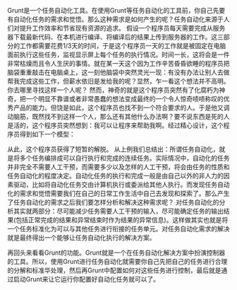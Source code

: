  Grunt是一个任务自动化工具。在使用Grunt等任务自动化的工具前，你自己先要有自动化任务的需求和觉悟。那么这种需求是如何产生的呢？任务自动化来源于人们对提升工作效率和节省现有资源的追求。 
假设一个程序员每天需要完成从服务器下载最新代码、在本机进行编译、将编译后的结果上传到服务器的工作。这三部分的工作都需要花费1/3天的时间，于是这个程序员一天的工作就是被固定在电脑面前执行这些任务，监视显示屏上每个任务的执行情况。时间一长，这将会是一件非常枯燥而且令人生厌的事情。就在某一天这个因为工作辛苦昏昏欲睡的程序员把脑袋重重敲击在电脑桌上，这一刻他脑袋中突然灵光一现：有没有办法让别人去做帮我完成这些工作，但薪水依旧是发给我的呢？显然，乍一看这个想法并不高明。你去哪里寻找这样一个人呢？
然而，神奇的就是这个程序员突然有了化腐朽为神奇，把一个明显不靠谱或者非常愚蠢的想法变成最终的一个令人惊奇啧啧称叹的优秀产品的能力。但饶是如此，这个程序员也找不到一个符合要求的人。于是他又调动脑筋，既然找不到这样一个人，那么还有其他什么办法啊？要不说东西是死的人是活的，这个程序员突然想到：我可以让程序来帮助我啊。经过精心设计，这个程序员得到如下一个模型：
 
从此，这个程序员获得了短暂的解脱。
 从上例我们总结出：所谓任务自动化，就是将多个任务编排成可以自行执行和完成的连续任务。实际情况中，自动化的任务并非完全不需要人工干预，而需要多少以及怎样的人工干预，将会由任务的性质和任务自动化的程度决定。自动化任务的执行和完成一般是由自己以外的非人力的因素驱动，比如将自动化任务交由计算机执行或委派给其他人执行。而发现任务自动化的需求和觉悟需要我们在自己的日常工作生活中自己去发现和探索了。那么产生了任务自动化的需求之后我们要怎样分析和解决这种需求呢？
对任务自动化的分析其实就两部分：尽可能减少任务需要人工干预的输入，尽可能确定任务的输出结果(包括正常完成的结果和异常结束时作为结果的异常信息)。这样做其实也就是将一个任务标准化为可以与其他任务进行衔接的任务单元。对任务自动化需求的解决就是最终得出一个能够让任务自动化执行的解决方案。
 
再回头来看看Grunt的功能。Grunt就是一个在任务自动化解决方案中扮演控制器的工具。所以，使用Grunt进行任务自动化就需要你自己先把自己的任务进行合理的分解和标准华处理，然后再Grunt中配置如何对这些任务进行控制，最后就是通过启动Grunt来让它运行你配置好自动化任务就可以了。
